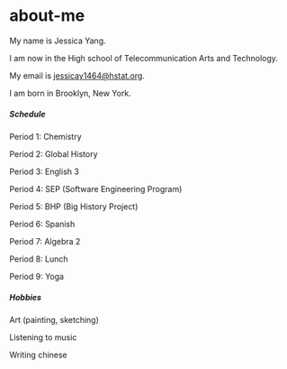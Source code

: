 # about-me
My name is Jessica Yang.

I am now in the High school of Telecommunication Arts and Technology.

My email is jessicay1464@hstat.org.

I am born in Brooklyn, New York.

##### Schedule

Period 1: Chemistry

Period 2: Global History

Period 3: English 3

Period 4: SEP (Software Engineering Program)

Period 5: BHP (Big History Project)

Period 6: Spanish

Period 7: Algebra 2

Period 8: Lunch

Period 9: Yoga 

##### Hobbies

Art (painting, sketching)

Listening to music

Writing chinese

